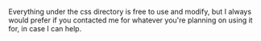 Everything under the css directory is free to use and modify, but I always would prefer if you contacted me for whatever you're planning on using it for, in case I can help.

